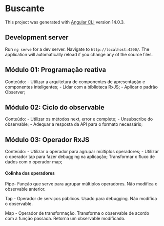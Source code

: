 # Buscante

This project was generated with [Angular CLI](https://github.com/angular/angular-cli) version 14.0.3.

## Development server

Run `ng serve` for a dev server. Navigate to `http://localhost:4200/`. The application will automatically reload if you change any of the source files.

## Módulo 01: Programação reativa

Conteúdo: - Utilizar a arquitetura de componentes de apresentação e componentes inteligentes; - Lidar com a biblioteca RxJS; - Aplicar o padrão Observer;

## Módulo 02: Ciclo do observable

Conteúdo: - Utilizar os métodos next, error e complete; - Unsubscribe do observable; - Adequar a resposta da API para o formato necessário;

## Módulo 03: Operador RxJS

Conteúdo: - Utilizar o operador para agrupar múltiplos operadores; - Utilizar o operador tap para fazer debugging na aplicação;
Transformar o fluxo de dados com o operador map;

#### Colinha dos operadores

Pipe- Função que serve para agrupar múltiplos operadores. Não modifica o observable anterior.

Tap - Operador de serviços públicos. Usado para debugging. Não modifica o observable.

Map - Operador de transformação. Transforma o observable de acordo com a função passada. Retorna um observable modificado.
